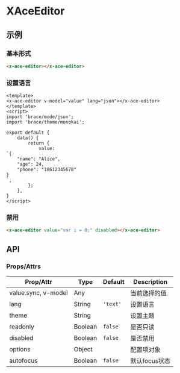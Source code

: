 # XAceEditor

## 示例
### 基本形式

``` html
<x-ace-editor></x-ace-editor>
```

### 设置语言

``` vue
<template>
<x-ace-editor v-model="value" lang="json"></x-ace-editor>
</template>
<script>
import 'brace/mode/json';
import 'brace/theme/monokai';

export default {
    data() {
        return {
            value:
`{
    "name": "Alice",
    "age": 24,
    "phone": "18612345678"
}
`,
        };
    },
}
</script>
```

### 禁用

``` html
<x-ace-editor value="var i = 0;" disabled></x-ace-editor>
```

## API
### Props/Attrs

| Prop/Attr | Type | Default | Description |
| --------- | ---- | ------- | ----------- |
| value.sync, v-model | Any | | 当前选择的值 |
| lang | String | `'text'` | 设置语言 |
| theme | String | | 设置主题 |
| readonly | Boolean | `false` | 是否只读 |
| disabled | Boolean | `false` | 是否禁用 |
| options | Object |  | 配置项对象 |
| autofocus | Boolean | `false` | 默认focus状态 |
